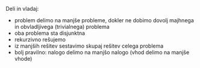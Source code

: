 Deli in vladaj:
- problem delimo na manjše probleme, dokler ne dobimo dovolj majhnega in obvladljivega (trivialnega) problema
- oba problema sta disjunktna
- rekurzivno rešujemo
- iz manjših rešitev sestavimo skupaj rešitev celega problema
- bolj pravilno: nalogo delimo na manjšo nalogo (vhod delimo na manjše vhode)